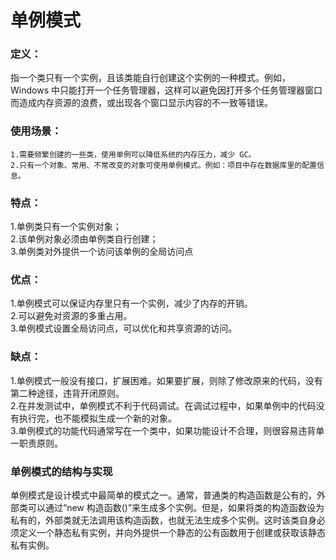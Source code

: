 # 单例模式

### 定义：
指一个类只有一个实例，且该类能自行创建这个实例的一种模式。例如，Windows 中只能打开一个任务管理器，这样可以避免因打开多个任务管理器窗口而造成内存资源的浪费，或出现各个窗口显示内容的不一致等错误。

### 使用场景：
````
1.需要频繁创建的一些类，使用单例可以降低系统的内存压力，减少 GC。
2.只有一个对象、常用、不常改变的对象可使用单例模式。例如：项目中存在数据库里的配置信息。
````

### 特点：
1.单例类只有一个实例对象；  
2.该单例对象必须由单例类自行创建；  
3.单例类对外提供一个访问该单例的全局访问点
### 优点：
1.单例模式可以保证内存里只有一个实例，减少了内存的开销。  
2.可以避免对资源的多重占用。  
3.单例模式设置全局访问点，可以优化和共享资源的访问。  
### 缺点：
1.单例模式一般没有接口，扩展困难。如果要扩展，则除了修改原来的代码，没有第二种途径，违背开闭原则。  
2.在并发测试中，单例模式不利于代码调试。在调试过程中，如果单例中的代码没有执行完，也不能模拟生成一个新的对象。  
3.单例模式的功能代码通常写在一个类中，如果功能设计不合理，则很容易违背单一职责原则。  
### 单例模式的结构与实现
单例模式是设计模式中最简单的模式之一。通常，普通类的构造函数是公有的，外部类可以通过“new 构造函数()”来生成多个实例。但是，如果将类的构造函数设为私有的，外部类就无法调用该构造函数，也就无法生成多个实例。这时该类自身必须定义一个静态私有实例，并向外提供一个静态的公有函数用于创建或获取该静态私有实例。





























